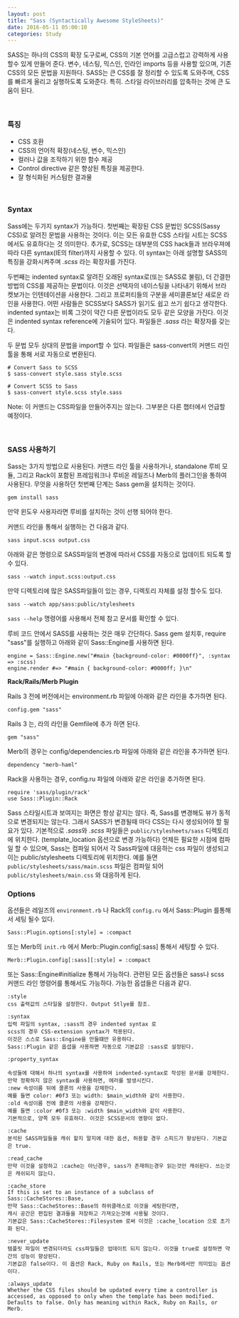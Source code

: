 ```yaml
---
layout: post
title: "Sass (Syntactically Awesome StyleSheets)"
date: 2016-05-11 05:00:10
categories: Study
---
```


SASS는 하나의 CSS의 확장 도구로써, CSS의 기본 언어를 고급스럽고 강력하게 사용할수 있게 만들어 준다. 변수, 네스팅, 믹스인, 인라인 imports 등을 사용할 있으며, 기존 CSS의 모든 문법을 지원하다. SASS는 큰 CSS를 잘 정리할 수 있도록 도와주며, CSS를 빠르게 올리고 실행하도록 도와준다. 특히. 스타일 라이브러리를 압축하는 것에 큰 도움이 된다.

<br>

### 특징
* CSS 호환
* CSS의 언어적 확장(네스팅, 변수, 믹스인)
* 컬러나 값을 조작하기 위한 함수 제공
* Control directive 같은 향상된 특징을 제공한다.
* 잘 형식화된 커스텀한 결과물
  
<br>

### Syntax
Sass에는 두가지 syntax가 가능하다. 첫번째는 확장된 CSS 문법인 SCSS(Sassy CSS)로 알려진 문법을 사용하는 것이다. 이는 모든 유효한 CSS 스타일 시트는 SCSS에서도 유효하다는 것 의미한다. 추가로, SCSS는 대부분의 CSS hack들과 브라우져에 따라 다른 syntax(IE의 filter)까지 사용할 수 있다. 이 syntax는 아래 설명할 SASS의 특징을 강화시켜주며 *.scss* 라는 확장자를 가진다.

두번째는 indented syntax로 알려진 오래된 syntax로(또는 SASS로 불림), 더 간결한 방법의 CSS를 제공하는 문법이다. 이것은 선택자의 네이스팅을 나타내기 위해서 브라켓보가는 인텐테이션을 사용한다. 그리고 프로퍼티들의 구분을 세미콜론보단 새로운 라인을 사용한다. 어떤 사람들은 SCSS보다 SASS가 읽기도 쉽고 쓰기 쉽다고 생각한다. indented syntax는 비록 그것이 약간 다른 문법이라도 모두 같은 모양을 가진다. 이것은 indented syntax reference에 기술되어 있다. 파일들은 *.sass* 라는 확장자를 갖는다.

두 문법 모두 상대의 문법을 import할 수 있다. 파일들은 sass-convert의 커맨드 라인 툴을 통해 서로 자동으로 변환된다.

```
# Convert Sass to SCSS
$ sass-convert style.sass style.scss

# Convert SCSS to Sass
$ sass-convert style.scss style.sass
```

Note: 이 커맨드는 CSS파일을 만들어주지는 않는다. 그부분은 다른 챕터에서 언급할 예정이다.

<br>

### SASS 사용하기

Sass는 3가지 방법으로 사용된다.
커맨드 라인 툴을 사용하거나, standalone 루비 모듈, 그리고 Rack이 포함된 프레임워크나 루비온 레일즈나 Merb의 플러그인을 통하여 사용된다.
무엇을 사용하던 첫번째 단계는 Sass gem을 설치하는 것이다.

```
gem install sass
```

만약 윈도우 사용자라면 루비를 설치하는 것이 선행 되어야 한다.

커맨드 라인을 통해서 실행하는 건 다음과 같다.

```
sass input.scss output.css
```

아래와 같은 명령으로 SASS파일의 변경에 따라서 CSS를 자동으로 업데이트 되도록 할수 있다.

```
sass --watch input.scss:output.css
```

만약 디렉토리에 많은 SASS파일들이 있는 경우, 디렉토리 자체를 설정 할수도 있다.

```
sass --watch app/sass:public/stylesheets
```

``` sass --help ``` 명령어를 사용해서 전체 참고 문서를 확인할 수 있다.

루비 코드 안에서 SASS를 사용하는 것은 매우 간단하다. Sass gem 설치후, require "sass"를 실행하고 아래와 같이 Sass::Engine를 사용하면 된다.

```
engine = Sass::Engine.new("#main {background-color: #0000ff}", :syntax => :scss)
engine.render #=> "#main { background-color: #0000ff; }\n"
```

<b>Rack/Rails/Merb Plugin</b>

Rails 3 전에 버전에서는 environment.rb 파일에 아래와 같은 라인을 추가하면 된다.

```
config.gem "sass"
````

Rails 3 는, 라의 라인을 Gemfile에 추가 하면 된다.

```
gem "sass"
```

Merb의 경우는 config/dependencies.rb 파일에 아래와 같은 라인을 추가하면 된다.

```
dependency "merb-haml"
```

Rack을 사용하는 경우, config.ru 파일에 아래와 같은 라인을 추가하면 된다.

```
require 'sass/plugin/rack'
use Sass::Plugin::Rack
```

Sass 스타일시트과 보여지는 화면은 항상 같지는 않다. 즉, Sass를 변경해도 뷰가 동적으로 변경되지는 않는다. 그래서 SASS가 변경될때 마다 CSS는 다시 생성되어야 할 필요가 있다. 기본적으로 *.sass*와 *.scss* 파일들은 ```public/stylesheets/sass``` 디렉토리에 위치한다. (template_location 옵션으로 변경 가능하다) 언제든 필요한 시점에 컴파일 할 수 있으며, Sass는 컴파일 되어서 각 Sass파일에 대응하는 css 파일이 생성되고 이는 public/stylesheets 디렉토리에 위치한다. 예를 들면 ```public/stylesheets/sass/main.scss``` 파일은 컴파일 되어 ```public/stylesheets/main.css``` 와 대응하게 된다.

###  Options

옵션들은 레일즈의 ```environment.rb``` 나  Rack의 ```config.ru``` 에서 Sass::Plugin 를통해서 세팅 될수 있다.

```
Sass::Plugin.options[:style] = :compact
```

또는 Merb의 ```init.rb``` 에서 Merb::Plugin.config[:sass] 통해서 세팅할 수 있다.

```
Merb::Plugin.config[:sass][:style] = :compact
```

또는 Sass::Engine#initialize 통해서 가능하다. 관련된 모든 옵션들은 sass나 scss 커맨드 라인 명령어를 통해서도 가능하다.
가능한 옵셥들은 다음과 같다.

```
:style
css 출력값의 스타일을 설정한다. Output Stlye를 참조.
```
```
:syntax
입력 파일의 syntax, :sass의 경우 indented syntax 로 
scss의 경우 CSS-extension syntax가 적용된다.
이것은 스스로 Sass::Engine을 만들떄만 유용하다.
Sass::Plugin 같은 옵셥을 사용하면 자동으로 기본값은 :sass로 설정된다.
```
```
:property_syntax

속성들에 대해서 하나의 syntax를 사용하여 indented-syntax로 작성된 문서를 강제한다. 
만약 정확하지 않은 syntax를 사용하면, 에러를 발생시킨다.
:new 속성이름 뒤에 콜론의 사용을 강제한다.
예를 들면 color: #0f3 또는 width: $main_width와 같이 사용한다.
:old 속성이름 전에 콜론의 사용을 강제한다.
예를 들면 :color #0f3 또는 :width $main_width와 같이 사용한다.
기본적으로, 양쪽 모두 유효하다. 이것은 SCSS문서의 영향이 없다.
```
```
:cache
분석된 SASS파일들을 캐쉬 할지 말지에 대한 옵션, 허용할 경우 스피드가 향상된다. 기본값은 true.
```
```
:read_cache
만약 이것을 설정하고 :cache는 아닌경우, sass가 존재하는경우 읽는것만 캐쉬된다. 쓰는것은 캐쉬되지 않는다.
```
```
:cache_store
If this is set to an instance of a subclass of Sass::CacheStores::Base, 
만약 Sass::CacheStores::Base의 하위클래스로 이것을 세팅한다면,
캐시 공간은 편집된 결과들을 저장하고 가져오는것에 사용될 것이다.
기본값은 Sass::CacheStores::Filesystem 로써 이것은 :cache_location 으로 초기화 된다.
```
```
:never_update
템플릿 파일이 변경되더라도 css파일들은 업데이트 되지 않는다. 이것을 true로 설정하면 약간의 성능이 향상된다.
기본값은 false이다. 이 옵션은 Rack, Ruby on Rails, 또는 Merb에서만 의미있는 옵션이다.
```
```
:always_update
Whether the CSS files should be updated every time a controller is accessed, as opposed to only when the template has been modified. Defaults to false. Only has meaning within Rack, Ruby on Rails, or Merb.
```